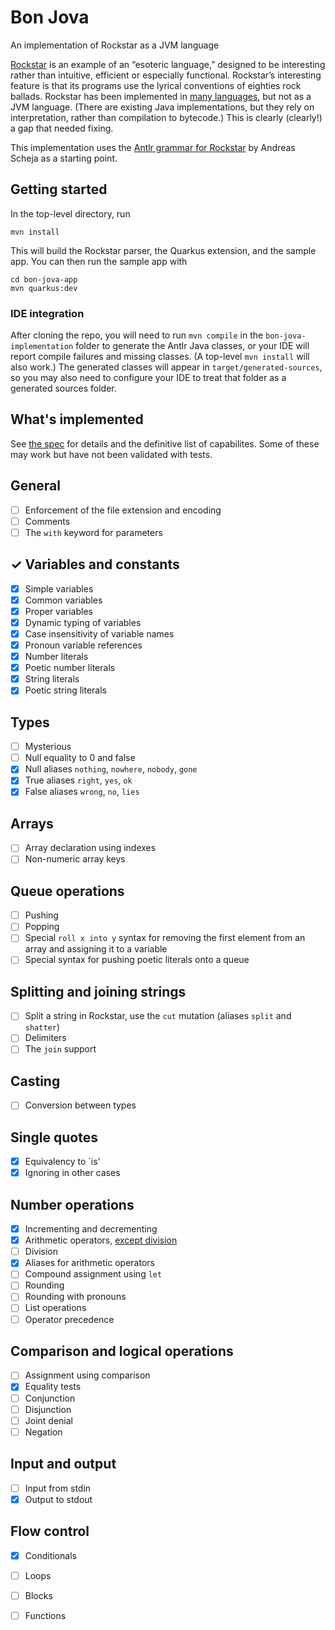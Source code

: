 # Bon Jova

An implementation of Rockstar as a JVM language

[Rockstar](https://codewithrockstar.com) is an example of an “esoteric language,” designed to be interesting rather than
intuitive, efficient or especially functional.
Rockstar’s interesting feature is that its programs use the lyrical conventions of eighties rock ballads.
Rockstar has been implemented in [many languages](https://codewithrockstar.com/code), but not as a JVM language. (There
are existing Java implementations, but they rely on interpretation, rather than compilation to bytecode.)
This is clearly (clearly!) a gap that needed fixing.

This implementation uses the [Antlr grammar for Rockstar](https://github.com/ascheja/rockstar-antlr4/tree/master) by
Andreas Scheja as a starting point.

## Getting started

In the top-level directory, run

`mvn install`

This will build the Rockstar parser, the Quarkus extension, and the sample app.
You can then run the sample app with

```
cd bon-jova-app
mvn quarkus:dev
```

### IDE integration

After cloning the repo, you will need to run `mvn compile` in the `bon-jova-implementation` folder to generate the Antlr
Java classes, or your IDE will report compile failures and missing classes. (A top-level `mvn install` will also work.)
The generated classes will appear in `target/generated-sources`, so you may also need to configure your IDE to treat
that folder as a generated sources folder.

## What's implemented

See [the spec](https://github.com/RockstarLang/rockstar/blob/main/spec.md) for details and the definitive list of
capabilites.
Some of these may work but have not been validated with tests.

## General

- [ ] Enforcement of the file extension and encoding
- [ ] Comments
- [ ] The `with` keyword for parameters

## ✓ Variables and constants

- [X] Simple variables
- [X] Common variables
- [X] Proper variables
- [X] Dynamic typing of variables
- [X] Case insensitivity of variable names
- [X] Pronoun variable references
- [X] Number literals
- [X] Poetic number literals
- [X] String literals
- [X] Poetic string literals

## Types

- [ ] Mysterious
- [ ] Null equality to 0 and false
- [X] Null aliases `nothing`, `nowhere`, `nobody`, `gone`
- [X] True aliases `right`, `yes`, `ok`
- [X] False aliases `wrong`, `no`, `lies`

## Arrays

- [ ] Array declaration using indexes
- [ ] Non-numeric array keys

## Queue operations

- [ ] Pushing
- [ ] Popping
- [ ] Special `roll x into y` syntax for removing the first element from an array and assigning it to a variable
- [ ] Special syntax for pushing poetic literals onto a queue

## Splitting and joining strings

- [ ] Split a string in Rockstar, use the `cut` mutation (aliases `split` and `shatter`)
- [ ] Delimiters
- [ ] The `join` support

## Casting

- [ ] Conversion between types

## Single quotes

- [X] Equivalency to `is'
- [X] Ignoring in other cases

## Number operations

- [X] Incrementing and decrementing
- [X] Arithmetic
  operators, [except division](https://github.com/holly-cummins/bon-jova-rockstar-implementation/issues/23)
- [ ] Division
- [X] Aliases for arithmetic operators
- [ ] Compound assignment using `let`
- [ ] Rounding
- [ ] Rounding with pronouns
- [ ] List operations
- [ ] Operator precedence

## Comparison and logical operations

- [ ] Assignment using comparison
- [X] Equality tests
- [ ] Conjunction
- [ ] Disjunction
- [ ] Joint denial
- [ ] Negation

## Input and output

- [ ] Input from stdin
- [X] Output to stdout

## Flow control

- [X] Conditionals
- [ ] Loops
- [ ] Blocks
- [ ] Functions

